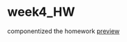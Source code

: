 # week4_HW
 componentized the homework
<a href="https://llaurrrraa.github.io/week4_HW/"> preview </a>
